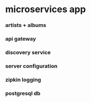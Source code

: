 # microservices app
### artists + albums 
### api gateway
### discovery service
### server configuration
### zipkin logging
### postgresql db
